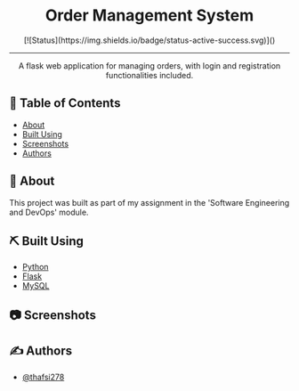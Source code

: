 <h1 align="center">Order Management System</h1>

<div align="center">
  [![Status](https://img.shields.io/badge/status-active-success.svg)]() 
</div>

---

<p align="center"> A flask web application for managing orders, with login and registration functionalities included.
    <br> 
</p>

## 📝 Table of Contents
- [About](#about)
- [Built Using](#built_using)
- [Screenshots](#screenshots)
- [Authors](#authors)

## 🧐 About <a name = "about"></a>
This project was built as part of my assignment in the 'Software Engineering and DevOps' module.

## ⛏️ Built Using <a name = "built_using"></a>
- [Python](https://www.python.org/)
- [Flask](https://flask.palletsprojects.com/en/stable/)
- [MySQL](https://www.mysql.com/)

## 📷 Screenshots <a name = "screenshots"></a>

## ✍️ Authors <a name = "authors"></a>
- [@thafsi278](https://github.com/thafsi278)
